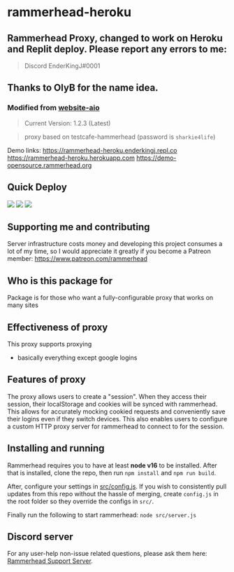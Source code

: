 # rammerhead-heroku

## Rammerhead Proxy, changed to work on Heroku and Replit deploy. Please report any errors to me:
> Discord EnderKingJ#0001

## Thanks to OlyB for the name idea.

### Modified from [website-aio](https://github.com/holy-unblocker/rammerhead-fork-aio/)

> Current Version: 1.2.3 (Latest)

> proxy based on testcafe-hammerhead (password is `sharkie4life`)

Demo links:
https://rammerhead-heroku.enderkingj.repl.co
https://rammerhead-heroku.herokuapp.com
https://demo-opensource.rammerhead.org

## Quick Deploy

<a href="https://replit.com/github/EnderKingJ/rammerhead-heroku"><img src="https://binbashbanana.github.io/deploy-buttons/buttons/official/replit.svg"></a>
<a href="https://heroku.com/deploy/?template=https://github.com/EnderKingJ/rammerhead-heroku"><img src="https://binbashbanana.github.io/deploy-buttons/buttons/official/heroku.svg"></a>
<a href="https://glitch.com/edit/#!/import/github/EnderKingJ/rammerhead-heroku"><img src="https://binbashbanana.github.io/deploy-buttons/buttons/official/glitch.svg"></a>

## Supporting me and contributing

Server infrastructure costs money and developing this project consumes a lot of my time, so I would appreciate it greatly if you become a Patreon member: https://www.patreon.com/rammerhead


## Who is this package for

Package is for those who want a fully-configurable proxy that works on many sites

## Effectiveness of proxy

This proxy supports proxying
- basically everything except google logins

## Features of proxy

The proxy allows users to create a "session". When they access their session, their localStorage and cookies will be synced with rammerhead. This allows for accurately mocking cookied requests and conveniently save their logins even if they switch devices. This also enables users to configure a custom HTTP proxy server for rammerhead to connect to for the session.

## Installing and running

Rammerhead requires you to have at least **node v16** to be installed. After that is installed, clone the repo, then run `npm install` and `npm run build`.

After, configure your settings in [src/config.js](src/config.js). If you wish to consistently pull updates from this repo without the hassle of merging, create `config.js` in the root folder so they override the configs in `src/`.

Finally run the following to start rammerhead: `node src/server.js`

## Discord server

For any user-help non-issue related questions, please ask them here: [Rammerhead Support Server](https://discord.gg/VNT4E7gN5Y).
